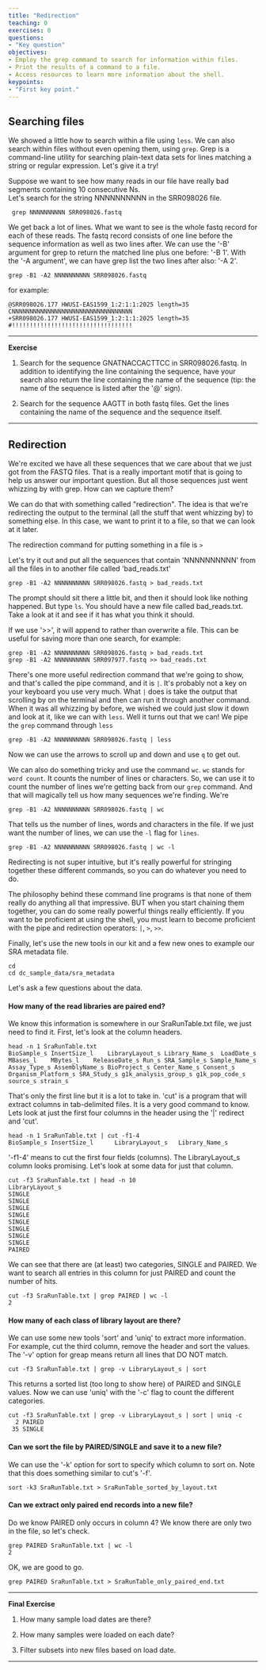 ```yaml
---
title: "Redirection"
teaching: 0
exercises: 0
questions:
- "Key question"
objectives:
- Employ the grep command to search for information within files.
- Print the results of a command to a file.
- Access resources to learn more information about the shell.
keypoints:
- "First key point."
---
```


## Searching files

We showed a little how to search within a file using `less`. We can also
search within files without even opening them, using `grep`. Grep is a command-line
utility for searching plain-text data sets for lines matching a string or regular expression.
Let's give it a try!

Suppose we want to see how many reads in our file have really bad segments containing 10 consecutive Ns.  
Let's search for the string NNNNNNNNNN in the SRR098026 file.

     grep NNNNNNNNNN SRR098026.fastq

We get back a lot of lines. What we want to see is the whole fastq record for each of these reads. The fastq record consists of one line before the sequence information as well as two lines after. We can use the '-B' argument for grep to return the matched line plus one before: '-B 1'. With the '-A argument', we can have grep list the two lines after also: '-A 2'.

    grep -B1 -A2 NNNNNNNNNN SRR098026.fastq

for example:

    @SRR098026.177 HWUSI-EAS1599_1:2:1:1:2025 length=35
    CNNNNNNNNNNNNNNNNNNNNNNNNNNNNNNNNNN
    +SRR098026.177 HWUSI-EAS1599_1:2:1:1:2025 length=35
    #!!!!!!!!!!!!!!!!!!!!!!!!!!!!!!!!!!

* * * *
**Exercise**

1) Search for the sequence GNATNACCACTTCC in SRR098026.fastq.
In addition to identifying the line containing the sequence, have your search also return
the line containing the name of the sequence (tip: the name of the sequence is listed after the '@' sign).

2) Search for the sequence AAGTT in both fastq files. Get the lines containing the name of the sequence and the sequence itself.
* * * *

## Redirection

We're excited we have all these sequences that we care about that we
just got from the FASTQ files. That is a really important motif
that is going to help us answer our important question. But all those
sequences just went whizzing by with grep. How can we capture them?

We can do that with something called "redirection". The idea is that
we're redirecting the output to the terminal (all the stuff that went
whizzing by) to something else. In this case, we want to print it
to a file, so that we can look at it later.

The redirection command for putting something in a file is `>`

Let's try it out and put all the sequences that contain 'NNNNNNNNNN'
from all the files in to another file called 'bad_reads.txt'

    grep -B1 -A2 NNNNNNNNNN SRR098026.fastq > bad_reads.txt

The prompt should sit there a little bit, and then it should look like nothing
happened. But type `ls`. You should have a new file called bad_reads.txt. Take
a look at it and see if it has what you think it should.

If we use '>>', it will append to rather than overwrite a file.  This can be useful for
saving more than one search, for example:

    grep -B1 -A2 NNNNNNNNNN SRR098026.fastq > bad_reads.txt
    grep -B1 -A2 NNNNNNNNNN SRR097977.fastq >> bad_reads.txt

There's one more useful redirection command that we're going to show, and that's
called the pipe command, and it is `|`. It's probably not a key on
your keyboard you use very much. What `|` does is take the output that
scrolling by on the terminal and then can run it through another command.
When it was all whizzing by before, we wished we could just slow it down and
look at it, like we can with `less`. Well it turns out that we can! We pipe
the `grep` command through `less`

    grep -B1 -A2 NNNNNNNNNN SRR098026.fastq | less

Now we can use the arrows to scroll up and down and use `q` to get out.

We can also do something tricky and use the command `wc`. `wc` stands for
`word count`. It counts the number of lines or characters. So, we can use
it to count the number of lines we're getting back from our `grep` command.
And that will magically tell us how many sequences we're finding. We're

    grep -B1 -A2 NNNNNNNNNN SRR098026.fastq | wc

That tells us the number of lines, words and characters in the file. If we
just want the number of lines, we can use the `-l` flag for `lines`.

    grep -B1 -A2 NNNNNNNNNN SRR098026.fastq | wc -l

Redirecting is not super intuitive, but it's really powerful for stringing
together these different commands, so you can do whatever you need to do.

The philosophy behind these command line programs is that none of them
really do anything all that impressive. BUT when you start chaining
them together, you can do some really powerful things really
efficiently. If you want to be proficient at using the shell, you must
learn to become proficient with the pipe and redirection operators:
`|`, `>`, `>>`.

Finally, let's use the new tools in our kit and a few new ones to example our SRA metadata file.

    cd
    cd dc_sample_data/sra_metadata

Let's ask a few questions about the data.

#### How many of the read libraries are paired end?

We know this information is somewhere in our SraRunTable.txt file, we just need to find it. First, let's look at the column headers.

    head -n 1 SraRunTable.txt
    BioSample_s	InsertSize_l	LibraryLayout_s	Library_Name_s	LoadDate_s	MBases_l	MBytes_l	ReleaseDate_s Run_s SRA_Sample_s Sample_Name_s Assay_Type_s AssemblyName_s BioProject_s Center_Name_s Consent_s Organism_Platform_s SRA_Study_s g1k_analysis_group_s g1k_pop_code_s source_s strain_s

That's only the first line but it is a lot to take in.  'cut' is a program that will extract columns in tab-delimited
files.  It is a very good command to know.  Lets look at just the first four columns in the header using the '|' redirect
and 'cut'.

    head -n 1 SraRunTable.txt | cut -f1-4
    BioSample_s InsertSize_l      LibraryLayout_s	Library_Name_s    

'-f1-4' means to cut the first four fields (columns).  The LibraryLayout_s column looks promising.  Let's look at some data for just that column.

    cut -f3 SraRunTable.txt | head -n 10
    LibraryLayout_s
    SINGLE
    SINGLE
    SINGLE
    SINGLE
    SINGLE
    SINGLE
    SINGLE
    SINGLE
    PAIRED

We can see that there are (at least) two categories, SINGLE and PAIRED.  We want to search all entries in this column
for just PAIRED and count the number of hits.

    cut -f3 SraRunTable.txt | grep PAIRED | wc -l
    2

#### How many of each class of library layout are there?  

We can use some new tools 'sort' and 'uniq' to extract more information.  For example, cut the third column, remove the
header and sort the values.  The '-v' option for greap means return all lines that DO NOT match.

    cut -f3 SraRunTable.txt | grep -v LibraryLayout_s | sort

This returns a sorted list (too long to show here) of PAIRED and SINGLE values.  Now we can use 'uniq' with the '-c' flag to
count the different categories.

    cut -f3 SraRunTable.txt | grep -v LibraryLayout_s |	sort | uniq -c
      2 PAIRED
     35 SINGLE

#### Can we sort the file by PAIRED/SINGLE and save it to a new file?  

   We can use the '-k' option for sort to specify which column to sort on.  Note that this does something
   similar to cut's '-f'.

    sort -k3 SraRunTable.txt > SraRunTable_sorted_by_layout.txt
    
#### Can we extract only paired end records into a new file?  

   Do we know PAIRED only occurs in column 4?  We know there are only two in the file, so let's check.

    grep PAIRED SraRunTable.txt | wc -l
    2

OK, we are good to go.

    grep PAIRED SraRunTable.txt > SraRunTable_only_paired_end.txt


* * * *
**Final Exercise**

1) How many sample load dates are there?

2) How many samples were loaded on each date?

3) Filter subsets into new files based on load date.
* * * *
